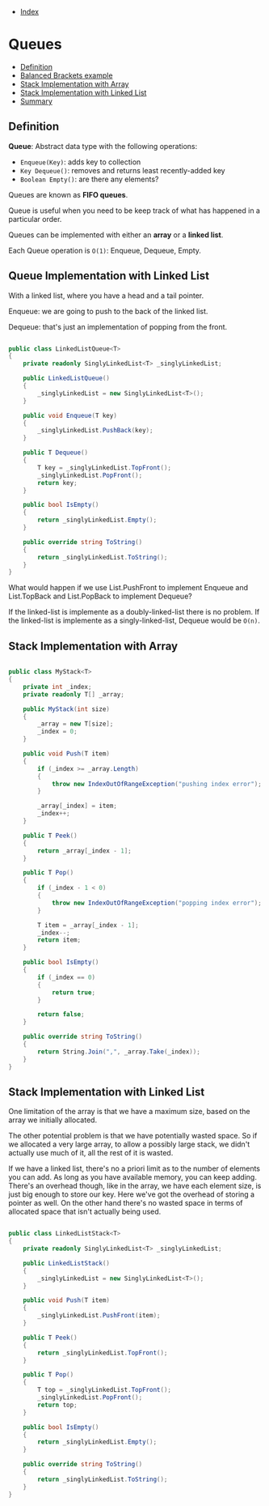 * [Index](https://github.com/KiraDiShira/AlgorithmsAndDataStructures/blob/master/README.md#project-title)

# Queues

* [Definition](#definition)
* [Balanced Brackets example](#balanced-brackets-example)
* [Stack Implementation with Array](#stack-implementation-with-array)
* [Stack Implementation with Linked List](#stack-implementation-with-linked-list)
* [Summary](#summary)

## Definition

**Queue**: Abstract data type with the following operations:

* `Enqueue(Key)`: adds key to collection
* `Key Dequeue()`: removes and returns least recently-added key
* `Boolean Empty()`: are there any elements?

Queues are known as **FIFO queues**.

Queue is useful when you need to be keep track of what has happened in a particular order.

Queues can be implemented with either an **array** or a **linked list**.

Each Queue operation is `O(1)`: Enqueue, Dequeue, Empty.

## Queue Implementation with Linked List

With a linked list, where you have a head and a tail pointer. 

Enqueue: we are going to push to the back of the linked list.

Dequeue: that's just an implementation of popping from the front.

```c#

public class LinkedListQueue<T>
{
    private readonly SinglyLinkedList<T> _singlyLinkedList;

    public LinkedListQueue()
    {
        _singlyLinkedList = new SinglyLinkedList<T>();
    }

    public void Enqueue(T key)
    {
        _singlyLinkedList.PushBack(key);
    }

    public T Dequeue()
    {
        T key = _singlyLinkedList.TopFront();
        _singlyLinkedList.PopFront();
        return key;
    }

    public bool IsEmpty()
    {
        return _singlyLinkedList.Empty();
    }

    public override string ToString()
    {
        return _singlyLinkedList.ToString();
    }
}

```

What would happen if we use List.PushFront to implement Enqueue and List.TopBack and List.PopBack to implement Dequeue?

If the linked-list is implemente as a doubly-linked-list there is no problem.
If the linked-list is implemente as a singly-linked-list, Dequeue would be `O(n)`.

## Stack Implementation with Array

```c#

public class MyStack<T>
{
    private int _index;
    private readonly T[] _array;

    public MyStack(int size)
    {
        _array = new T[size];
        _index = 0;
    }

    public void Push(T item)
    {
        if (_index >= _array.Length)
        {
            throw new IndexOutOfRangeException("pushing index error");
        }

        _array[_index] = item;
        _index++;
    }

    public T Peek()
    {
        return _array[_index - 1];
    }

    public T Pop()
    {
        if (_index - 1 < 0)
        {
            throw new IndexOutOfRangeException("popping index error");
        }

        T item = _array[_index - 1];
        _index--;
        return item;
    }

    public bool IsEmpty()
    {
        if (_index == 0)
        {
            return true;
        }

        return false;
    }

    public override string ToString()
    {
        return String.Join(",", _array.Take(_index));
    }
}

```
## Stack Implementation with Linked List

One limitation of the array is that we have a maximum size, based on the array we initially allocated. 

The other potential problem is that we have potentially wasted space. So if we allocated a very large array, to allow a possibly large stack, we didn't actually use much of it, all the rest of it is wasted.

 If we have a linked list, there's no a priori limit as to the number of elements you can add. As long as you have available memory, you can keep adding. There's an overhead though, like in the array, we have each element size, is just big enough to store our key. Here we've got the overhead of storing a pointer as well. On the other hand there's no wasted space in terms of allocated space that isn't actually being used. 

```c#

public class LinkedListStack<T>
{
    private readonly SinglyLinkedList<T> _singlyLinkedList;

    public LinkedListStack()
    {
        _singlyLinkedList = new SinglyLinkedList<T>();
    }

    public void Push(T item)
    {
        _singlyLinkedList.PushFront(item);
    }

    public T Peek()
    {
        return _singlyLinkedList.TopFront();
    }

    public T Pop()
    {
        T top = _singlyLinkedList.TopFront();
        _singlyLinkedList.PopFront();
        return top;
    }

    public bool IsEmpty()
    {
        return _singlyLinkedList.Empty();
    }

    public override string ToString()
    {
        return _singlyLinkedList.ToString();
    }
}

```
